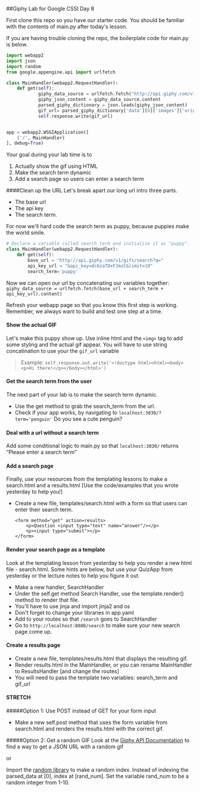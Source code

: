 ##Giphy Lab for Google CSSI Day 8

First clone this repo so you have our starter code. You should be familiar with the contents of main.py after today's lesson.

If you are having trouble cloning the repo, the boilerplate code for main.py is below.
```python
import webapp2
import json
import random
from google.appengine.api import urlfetch

class MainHandler(webapp2.RequestHandler):
    def get(self):
            giphy_data_source = urlfetch.fetch("http://api.giphy.com/v1/gifs/search?q=+ryan+goslin&api_key=dc6zaTOxFJmzC&limit=10")
            giphy_json_content = giphy_data_source.content
            parsed_giphy_dictionary = json.loads(giphy_json_content)
            gif_url= parsed_giphy_dictionary['data'][0]['images']['original']['url']
            self.response.write(gif_url)


app = webapp2.WSGIApplication([
    ('/', MainHandler)
], debug=True)

```

Your goal during your lab time is to

1. Actually show the gif using HTML
2. Make the search term dynamic
3. Add a search page so users can enter a search term

####Clean up the URL
Let's break apart our long url intro three parts. 
* The base url
* The api key 
* The search term. 

For now we'll hard code the search term as puppy, because puppies make the world smile. 
```python
# Declare a variable called search_term and initialize it as "puppy".
class MainHandler(webapp2.RequestHandler):
    def get(self):
        base_url = "http://api.giphy.com/v1/gifs/search?q="
        api_key_url = "&api_key=dc6zaTOxFJmzC&limit=10"
        search_term='puppy'
```
Now we can open our url by concatenating our variables together:
`giphy_data_source = urlfetch.fetch(base_url + search_term + api_key_url).content)`
            
Refresh your webapp page so that you know this first step is working. Remember, we always want to build and test one step at a time.

#### Show the actual GIF
Let's make this puppy show up. Use inline html and the `<img>` tag to add some styling and the actual gif appear. You will have to use string concatination to use your the `gif_url` variable 
> Example: `self.response.out.write('<!doctype html><html><body><p>Hi there!</p></body></html>')`


#### Get the search term from the user

The next part of your lab is to make the search term dynamic. 

* Use the get method to grab the search_term from the url.
* Check if your app works, by navigating to `localhost:3030/?term='penguin'` Do you see a cute penguin?




#### Deal with a url without a search term
Add some conditional logic to main.py so that  `localhost:3030/` returns “Please enter a search term”

#### Add a search page 

Finally, use your resources from the templating lessons to make a search.html and a results.html [Use the code/examples that you wrote yesterday to help you!]

* Create a new file, templates/search.html with a form so that users can enter their search term.
  
    ```
    <form method="get" action=results>
		<p>Question <input type="text" name="answer"/></p>
		<p><input type="submit"></p>
	</form>
   ```
   
#### Render your search page as a template   
Look at the templating lesson from yesterday to help you render a new html file - search.html. Some hints are below, but use your QuizApp from yesterday or the lecture notes to help you figure it out. 
* Make a new handler, SearchHandler
* Under the self.get method Search Handler, use the template.render() method to render that file.
* You'll have to use jinja and import jinja2 and os 
* Don't forget to change your libraries in app.yaml
* Add to your routes so that `/search` goes to SearchHandler
* Go to `http://localhost:8080/search` to make sure your new search page come up. 

#### Create a results page
* Create a new file, templates/results.html that displays the resulting gif.
* Render results.html in the MainHandler, or you can rename MainHandler to ResultsHandler [and change the routes]
* You will need to pass the template two variables: search_term and gif_url



#### STRETCH 
#####Option 1: Use POST instead of GET for your form input
* Make a new self.post method that uses the form variable from search.html and renders the results.html with the correct gif.

#####Option 2: Get a random GIF
Look at the [Giphy API Documentation](https://github.com/giphy/GiphyAPI) to find a way to get a JSON URL with a random gif

or

Import the [random library](https://docs.python.org/2/library/random.html) to make a random index. Instead of indexing the parsed_data at [0], index at [rand\_num]. Set the variable rand_num to be a random integer  from 1-10. 


